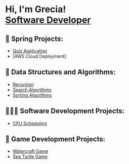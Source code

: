<h1>Hi, I'm Grecia! <br/><a href="https:github.com/Gigi-Pons">Software Developer</a></h1>

<h2>🤖 Spring Projects: </h2>

- [Quiz Application](https://github.com/Gigi-Pons/QuizApplication)
- [AWS Cloud Deployment]

<h2>📨  Data Structures and Algorithms: </h2>

- [Recursion](https://github.com/gigi-pons/recursion)
- [Search Algorithms](https://github.com/gigi-pons/SearchAlgorithms)
- [Sorting Algorithms](https://github.com/gigi-pons/SortingAlgorithms)

<h2>👩🏽‍💻 Software Development Projects: </h2>

- [CPU Scheduling](https://github.com/Gigi-Pons/OperatingSystemProjects)

<h2>👾 Game Development Projects: </h2>

- [Watercraft Game](https://github.com/Gigi-Pons/watercraftGame)
- [Sea Turtle Game](https://github.com/Gigi-Pons/seaTurtleGame)

